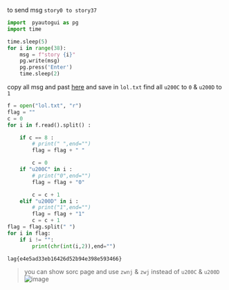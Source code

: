 to send msg `story0 to story37`
```python
import  pyautogui as pg
import time

time.sleep(5)
for i in range(38):
    msg = f"story {i}"
    pg.write(msg)
    pg.press('Enter')
    time.sleep(2)
```
copy all msg and past [here](https://www.soscisurvey.de/tools/view-chars.php) and save in `lol.txt`
find all `u200C` to `0` & `u200D` to `1`
```python
f = open("lol.txt", "r")
flag = ""
c = 0
for i in f.read().split() :

    if c == 8 :
        # print(" ",end="")
        flag = flag + " "

        c = 0        
    if "u200C" in i :
        # print("0",end="")
        flag = flag + "0"

        c = c + 1
    elif "u200D" in i :
        # print("1",end="")
        flag = flag + "1"
        c = c + 1
flag = flag.split(" ")
for i in flag:
    if i != "":
        print(chr(int(i,2)),end="")
```
`lag{e4e5ad33eb16426d52b94e398e593466}`

> you can show sorc page and use `zwnj` & `zwj` instead of `u200C` & `u200D`
![image](https://user-images.githubusercontent.com/75941340/167118146-f1111f2c-8b69-40d6-9911-cee4c1e93a0a.png)


